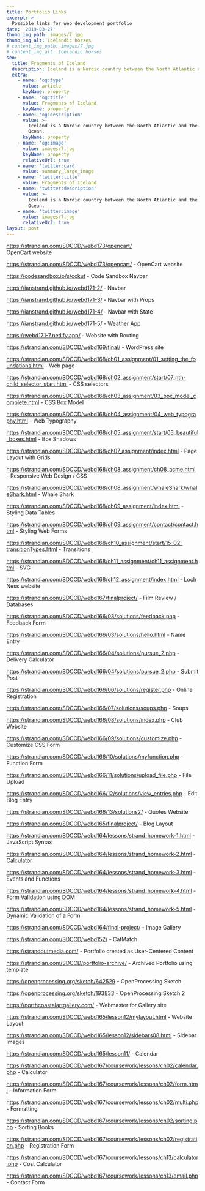 ```yaml
---
title: Portfolio Links
excerpt: >-
  Possible links for web development portfolio
date: '2019-03-27'
thumb_img_path: images/7.jpg
thumb_img_alt: Icelandic horses
# content_img_path: images/7.jpg
# content_img_alt: Icelandic horses
seo:
  title: Fragments of Iceland
  description: Iceland is a Nordic country between the North Atlantic and the Arctic Ocean.
  extra:
    - name: 'og:type'
      value: article
      keyName: property
    - name: 'og:title'
      value: Fragments of Iceland
      keyName: property
    - name: 'og:description'
      value: >-
        Iceland is a Nordic country between the North Atlantic and the Arctic
        Ocean.
      keyName: property
    - name: 'og:image'
      value: images/7.jpg
      keyName: property
      relativeUrl: true
    - name: 'twitter:card'
      value: summary_large_image
    - name: 'twitter:title'
      value: Fragments of Iceland
    - name: 'twitter:description'
      value: >-
        Iceland is a Nordic country between the North Atlantic and the Arctic
        Ocean.
    - name: 'twitter:image'
      value: images/7.jpg
      relativeUrl: true
layout: post
---
```


<a href="https://strandian.com/SDCCD/webd173/opencart/" target="_blank">https://strandian.com/SDCCD/webd173/opencart/</a> <br />OpenCart website

https://strandian.com/SDCCD/webd173/opencart/ - OpenCart website

https://codesandbox.io/s/cckut - Code Sandbox Navbar

https://ianstrand.github.io/webd171-2/ - Navbar

https://ianstrand.github.io/webd171-3/ - Navbar with Props

https://ianstrand.github.io/webd171-4/ - Navbar with State

https://ianstrand.github.io/webd171-5/ - Weather App

https://webd171-7.netlify.app/ - Website with Routing

https://strandian.com/SDCCD/webd169/final/ - WordPress site

https://strandian.com/SDCCD/webd168/ch01_assignment/01_setting_the_foundations.html - Web page

https://strandian.com/SDCCD/webd168/ch02_assignment/start/07_nth-child_selector_start.html - CSS selectors

https://strandian.com/SDCCD/webd168/ch03_assignment/03_box_model_complete.html - CSS Box Model

https://strandian.com/SDCCD/webd168/ch04_assignment/04_web_typography.html - Web Typography

https://strandian.com/SDCCD/webd168/ch05_assignment/start/05_beautiful_boxes.html - Box Shadows

https://strandian.com/SDCCD/webd168/ch07_assignment/index.html - Page Layout with Grids

https://strandian.com/SDCCD/webd168/ch08_assignment/ch08_acme.html - Responsive Web Design / CSS

https://strandian.com/SDCCD/webd168/ch08_assignment/whaleShark/whaleShark.html - Whale Shark

https://strandian.com/SDCCD/webd168/ch09_assignment/index.html - Styling Data Tables

https://strandian.com/SDCCD/webd168/ch09_assignment/contact/contact.html - Styling Web Forms

https://strandian.com/SDCCD/webd168/ch10_assignment/start/15-02-transitionTypes.html - Transitions

https://strandian.com/SDCCD/webd168/ch11_assignment/ch11_assignment.html - SVG

https://strandian.com/SDCCD/webd168/ch12_assignment/index.html - Loch Ness website

https://strandian.com/SDCCD/webd167/finalproject/ - Film Review / Databases

https://strandian.com/SDCCD/webd166/03/solutions/feedback.php - Feedback Form

https://strandian.com/SDCCD/webd166/03/solutions/hello.html - Name Entry

https://strandian.com/SDCCD/webd166/04/solutions/pursue_2.php - Delivery Calculator

https://strandian.com/SDCCD/webd166/04/solutions/pursue_2.php - Submit Post

https://strandian.com/SDCCD/webd166/06/solutions/register.php - Online Registration

https://strandian.com/SDCCD/webd166/07/solutions/soups.php - Soups

https://strandian.com/SDCCD/webd166/08/solutions/index.php - Club Website


https://strandian.com/SDCCD/webd166/09/solutions/customize.php - Customize CSS Form

https://strandian.com/SDCCD/webd166/10/solutions/myfunction.php - Function Form

https://strandian.com/SDCCD/webd166/11/solutions/upload_file.php - File Upload

https://strandian.com/SDCCD/webd166/12/solutions/view_entries.php - Edit Blog Entry

https://strandian.com/SDCCD/webd166/13/solutions2/ - Quotes Website

https://strandian.com/SDCCD/webd165/finalproject/ - Blog Layout

https://strandian.com/SDCCD/webd164/lessons/strand_homework-1.html - JavaScript Syntax

https://strandian.com/SDCCD/webd164/lessons/strand_homework-2.html - Calculator

https://strandian.com/SDCCD/webd164/lessons/strand_homework-3.html - Events and Functions

https://strandian.com/SDCCD/webd164/lessons/strand_homework-4.html - Form Validation using DOM

https://strandian.com/SDCCD/webd164/lessons/strand_homework-5.html - Dynamic Validation of a Form

https://strandian.com/SDCCD/webd164/final-project/ - Image Gallery

https://strandian.com/SDCCD/webd152/ - CatMatch

https://strandoutmedia.com/ - Portfolio created as User-Centered Content

https://strandian.com/SDCCD/portfolio-archive/ - Archived Portfolio using template

https://openprocessing.org/sketch/642529 - OpenProcessing Sketch

https://openprocessing.org/sketch/193833 - OpenProcessing Sketch 2

https://northcoastalartgallery.com/ - Webmaster for Gallery site

https://strandian.com/SDCCD/webd165/lesson12/mylayout.html - Website Layout

https://strandian.com/SDCCD/webd165/lesson12/sidebars08.html - Sidebar Images

https://strandian.com/SDCCD/webd165/lesson11/ - Calendar

https://strandian.com/SDCCD/webd167/coursework/lessons/ch02/calendar.php - Calculator

https://strandian.com/SDCCD/webd167/coursework/lessons/ch02/form.html - Information Form

https://strandian.com/SDCCD/webd167/coursework/lessons/ch02/multi.php - Formatting

https://strandian.com/SDCCD/webd167/coursework/lessons/ch02/sorting.php - Sorting Books

https://strandian.com/SDCCD/webd167/coursework/lessons/ch02/registration.php - Registration Form

https://strandian.com/SDCCD/webd167/coursework/lessons/ch13/calculator.php - Cost Calculator

https://strandian.com/SDCCD/webd167/coursework/lessons/ch13/email.php - Contact Form

